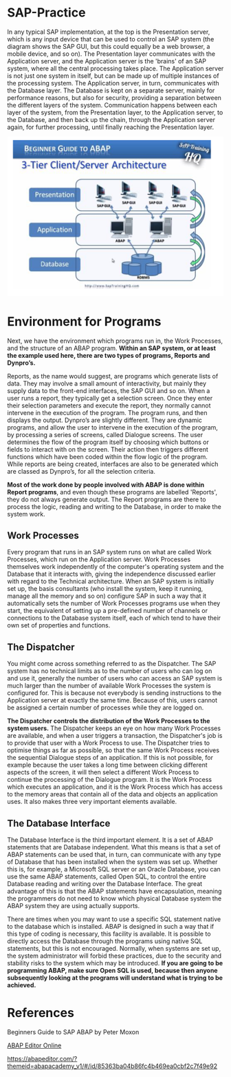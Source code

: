 # SAP-Practice

In any typical SAP implementation, at the top is the Presentation server, which is any input device that can be used to control an SAP system (the diagram shows the SAP GUI, but this could equally be a web browser, a mobile device, and so on). The Presentation layer communicates with the Application server, and the Application server is the 'brains' of an SAP system, where all the central processing takes place. The Application server is not just one system in itself, but can be made up of multiple instances of the processing system. The Application server, in turn, communicates with the Database layer. The Database is kept on a separate server, mainly for performance reasons, but also for security, providing a separation between the different layers of the system. Communication happens between each layer of the system, from the Presentation layer, to the Application server, to the Database, and then back up the chain, through the Application server again, for further processing, until finally reaching the Presentation layer.

![alt text](./images/Architecture.png)

# Environment for Programs

Next, we have the environment which programs run in, the Work Processes, and the structure of an ABAP program. **Within an SAP system, or at least the example used here, there are two types of programs, Reports and Dynpro’s.** 

Reports, as the name would suggest, are programs which generate lists of data. They may involve a small amount of interactivity, but mainly they supply data to the front-end interfaces, the SAP GUI and so on. When a user runs a report, they typically get a selection screen. Once they enter their selection parameters and execute the report, they normally cannot intervene in the execution of the program. The program runs, and then displays the output. Dynpro’s are slightly different. They are dynamic programs, and allow the user to intervene in the execution of the program, by processing a series of screens, called Dialogue screens. The user determines the flow of the program itself by choosing which buttons or fields to interact with on the screen. Their action then triggers different functions which have been coded within the flow logic of the program. While reports are being created, interfaces are also to be generated which are classed as Dynpro’s, for all the selection criteria. 

**Most of the work done by people involved with ABAP is done within Report programs**, and even though these programs are labelled 'Reports', they do not always generate output. The Report programs are there to process the logic, reading and writing to the Database, in order to make the system work.


## Work Processes

Every program that runs in an SAP system runs on what are called Work Processes, which run on the Application server. Work Processes themselves work independently of the computer's operating system and the Database that it interacts with, giving the independence discussed earlier with regard to the Technical architecture. When an SAP system is initially set up, the basis consultants (who install the system, keep it running, manage all the memory and so on) configure SAP in such a way that it automatically sets the number of Work Processes programs use when they start, the equivalent of setting up a pre-defined number of channels or connections to the Database system itself, each of which tend to have their own set of properties and functions.

## The Dispatcher

You might come across something referred to as the Dispatcher. The SAP system has no technical limits as to the number of users who can log on and use it, generally the number of users who can access an SAP system is much larger than the number of available Work Processes the system is configured for. This is because not everybody is sending instructions to the Application server at exactly the same time. Because of this, users cannot be assigned a certain number of processes while they are logged on.

**The Dispatcher controls the distribution of the Work Processes to the system users.** The Dispatcher keeps an eye on how many Work Processes are available, and when a user triggers a transaction, the Dispatcher's job is to provide that user with a Work Process to use. The Dispatcher tries to optimise things as far as possible, so that the same Work Process receives the sequential Dialogue steps of an application. If this is not possible, for example because the user takes a long time between clicking different aspects of the screen, it will then select a different Work Process to continue the processing of the Dialogue program. It is the Work Process which executes an application, and it is the Work Process which has access to the memory areas that contain all of the data and objects an application uses. It also makes three very important elements available.

## The Database Interface

The Database Interface is the third important element. It is a set of ABAP statements that are Database independent. What this means is that a set of ABAP statements can be used that, in turn, can communicate with any type of Database that has been installed when the system was set up. Whether this is, for example, a Microsoft SQL server or an Oracle Database, you can use the same ABAP statements, called Open SQL, to control the entire Database reading and writing over the Database Interface. The great advantage of this is that the ABAP statements have encapsulation, meaning the programmers do not need to know which physical Database system the ABAP system they are using actually supports.

There are times when you may want to use a specific SQL statement native to the database which is installed. ABAP is designed in such a way that if this type of coding is necessary, this facility is available. It is possible to directly access the Database through the programs using native SQL statements, but this is not encouraged. Normally, when systems are set up, the system administrator will forbid these practices, due to the security and stability risks to the system which may be introduced. **If you are going to be programming ABAP, make sure Open SQL is used, because then anyone subsequently looking at the programs will understand what is trying to be achieved.**

# References

Beginners Guide to SAP ABAP by Peter Moxon

[ABAP Editor Online](https://abapeditor.com/?themeid=abapacademy_v1/#/id/85363ba04b86fc4b469ea0cbf2c7f49e92)

https://abapeditor.com/?themeid=abapacademy_v1/#/id/85363ba04b86fc4b469ea0cbf2c7f49e92

